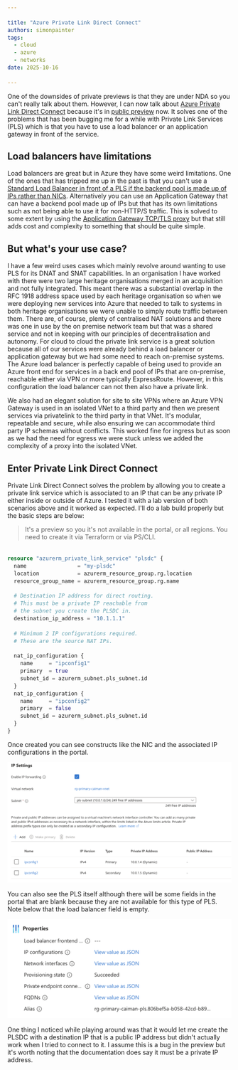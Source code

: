 ```yaml
---

title: "Azure Private Link Direct Connect"
authors: simonpainter
tags:
  - cloud
  - azure
  - networks
date: 2025-10-16

---
```


One of the downsides of private previews is that they are under NDA so you can't really talk about them. However, I can now talk about [Azure Private Link Direct Connect](https://learn.microsoft.com/en-us/azure/private-link/configure-private-link-service-direct-connect) because it's in [public preview](https://azure.microsoft.com/en-us/updates?id=503988) now. It solves one of the problems that has been bugging me for a while with Private Link Services (PLS) which is that you have to use a load balancer or an application gateway in front of the service.
<!-- truncate -->
## Load balancers have limitations

Load balancers are great but in Azure they have some weird limitations. One of the ones that has tripped me up in the past is that you can't use a [Standard Load Balancer in front of a PLS if the backend pool is made up of IPs rather than NICs](https://learn.microsoft.com/en-us/azure/private-link/private-link-service-overview#limitations). Alternatively you can use an Application Gateway that can have a backend pool made up of IPs but that has its own limitations such as not being able to use it for non-HTTP/S traffic. This is solved to some extent by using the [Application Gateway TCP/TLS proxy](https://learn.microsoft.com/en-us/azure/application-gateway/tcp-tls-proxy-overview) but that still adds cost and complexity to something that should be quite simple.

## But what's your use case?

I have a few weird uses cases which mainly revolve around wanting to use PLS for its DNAT and SNAT capabilities. In an organisation I have worked with there were two large heritage organisations merged in an acquisition and not fully integrated. This meant there was a substantial overlap in the RFC 1918 address space used by each heritage organisation so when we were deploying new services into Azure that needed to talk to systems in both heritage organisations we were unable to simply route traffic between them. There are, of course, plenty of centralised NAT solutions and there was one in use by the on premise network team but that was a shared service and not in keeping with our principles of decentralisation and autonomy. For cloud to cloud the private link service is a great solution because all of our services were already behind a load balancer or application gateway but we had some need to reach on-premise systems. The Azure load balancer is perfectly capable of being used to provide an Azure front end for services in a back end pool of IPs that are on-premise, reachable either via VPN or more typically ExpressRoute. However, in this configuration the load balancer can not then also have a private link.

We also had an elegant solution for site to site VPNs where an Azure VPN Gateway is used in an isolated VNet to a third party and then we present services via privatelink to the third party in that VNet. It's modular, repeatable and secure, while also ensuring we can accommodate third party IP schemas without conflicts. This worked fine for ingress but as soon as we had the need for egress we were stuck unless we added the complexity of a proxy into the isolated VNet.

## Enter Private Link Direct Connect

Private Link Direct Connect solves the problem by allowing you to create a private link service which is associated to an IP that can be any private IP either inside or outside of Azure. I tested it with a lab version of both scenarios above and it worked as expected. I'll do a lab build properly but the basic steps are below:

> It's a preview so you it's not available in the portal, or all regions. You need to create it via Terraform or via PS/CLI.

```terraform

resource "azurerm_private_link_service" "plsdc" {
  name                = "my-plsdc"
  location            = azurerm_resource_group.rg.location
  resource_group_name = azurerm_resource_group.rg.name

  # Destination IP address for direct routing. 
  # This must be a private IP reachable from
  # the subnet you create the PLSDC in.
  destination_ip_address = "10.1.1.1"

  # Minimum 2 IP configurations required.
  # These are the source NAT IPs.

  nat_ip_configuration {
    name     = "ipconfig1"
    primary  = true
    subnet_id = azurerm_subnet.pls_subnet.id
  }
  nat_ip_configuration {
    name     = "ipconfig2"
    primary  = false
    subnet_id = azurerm_subnet.pls_subnet.id
  }
}
```

Once created you can see constructs like the NIC and the associated IP configurations in the portal.

![GUI IPConfig](img/ipconfig.png)

You can also see the PLS itself although there will be some fields in the portal that are blank because they are not available for this type of PLS. Note below that the load balancer field is empty.

![GUI PLDC](img/pldc.png)

One thing I noticed while playing around was that it would let me create the PLSDC with a destination IP that is a public IP address but didn't actually work when I tried to connect to it. I assume this is a bug in the preview but it's worth noting that the documentation does say it must be a private IP address.

